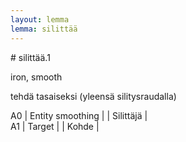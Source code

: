 ```yaml
---
layout: lemma
lemma: silittää
---
```


<div class="sense">
# <span class="sensename">silittää.1</span>

<span class="description">iron, smooth</span>

<span class="description">tehdä tasaiseksi (yleensä silitysraudalla)</span>

A0 | Entity smoothing |   | Silittäjä |  
A1 | Target |   | Kohde |  

</div>

